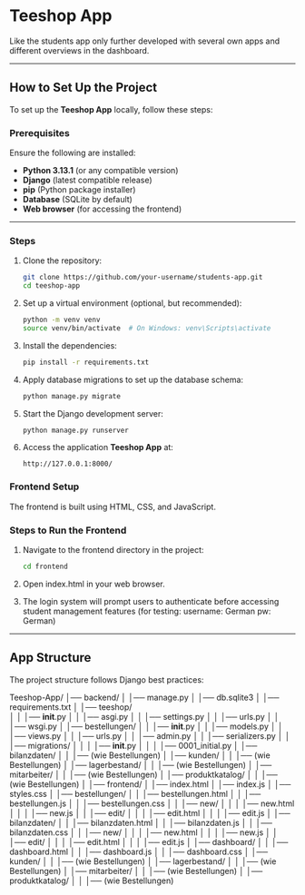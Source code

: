 # Teeshop App

Like the students app only further developed with several own apps and different overviews in the dashboard.

---

## How to Set Up the Project

To set up the **Teeshop App** locally, follow these steps:

### Prerequisites

Ensure the following are installed:
- **Python 3.13.1** (or any compatible version)
- **Django** (latest compatible release)
- **pip** (Python package installer)
- **Database** (SQLite by default)
- **Web browser** (for accessing the frontend)

---

### Steps

1. Clone the repository:

    ```bash
    git clone https://github.com/your-username/students-app.git
    cd teeshop-app
    ```

2. Set up a virtual environment (optional, but recommended):

    ```bash
    python -m venv venv
    source venv/bin/activate  # On Windows: venv\Scripts\activate
    ```

3. Install the dependencies:

    ```bash
    pip install -r requirements.txt
    ```

4. Apply database migrations to set up the database schema:

    ```bash
    python manage.py migrate
    ```

5. Start the Django development server:

    ```bash
    python manage.py runserver
    ```

6. Access the application **Teeshop App** at:

    ```
    http://127.0.0.1:8000/
    ```

### Frontend Setup

The frontend is built using HTML, CSS, and JavaScript.

### Steps to Run the Frontend

1. Navigate to the frontend directory in the project:

    ```bash
    cd frontend
    ```

2. Open index.html in your web browser.

3. The login system will prompt users to authenticate before accessing student management features (for testing: username: German pw: German)

---

## App Structure

The project structure follows Django best practices:

Teeshop-App/
│── backend/
│   │── manage.py
│   │── db.sqlite3
│   │── requirements.txt
│   │── teeshop/  
│   │   │── __init__.py
│   │   │── asgi.py
│   │   │── settings.py
│   │   │── urls.py
│   │   │── wsgi.py
│   │── bestellungen/
│   │   │── __init__.py
│   │   │── models.py
│   │   │── views.py
│   │   │── urls.py
│   │   │── admin.py
│   │   │── serializers.py
│   │   │── migrations/
│   │   │   │── __init__.py
│   │   │   │── 0001_initial.py
│   │── bilanzdaten/
│   │   │── (wie Bestellungen)
│   │── kunden/
│   │   │── (wie Bestellungen)
│   │── lagerbestand/
│   │   │── (wie Bestellungen)
│   │── mitarbeiter/
│   │   │── (wie Bestellungen)
│   │── produktkatalog/
│   │   │── (wie Bestellungen)
│
│── frontend/
│   │── index.html
│   │── index.js
│   │── styles.css
│   │── bestellungen/
│   │   │── bestellungen.html
│   │   │── bestellungen.js
│   │   │── bestellungen.css
│   │   │── new/
│   │   │   │── new.html
│   │   │   │── new.js
│   │   │── edit/
│   │   │   │── edit.html
│   │   │   │── edit.js
│   │── bilanzdaten/
│   │   │── bilanzdaten.html
│   │   │── bilanzdaten.js
│   │   │── bilanzdaten.css
│   │   │── new/
│   │   │   │── new.html
│   │   │   │── new.js
│   │   │── edit/
│   │   │   │── edit.html
│   │   │   │── edit.js
│   │── dashboard/
│   │   │── dashboard.html
│   │   │── dashboard.js
│   │   │── dashboard.css
│   │── kunden/
│   │   │── (wie Bestellungen)
│   │── lagerbestand/
│   │   │── (wie Bestellungen)
│   │── mitarbeiter/
│   │   │── (wie Bestellungen)
│   │── produktkatalog/
│   │   │── (wie Bestellungen)

